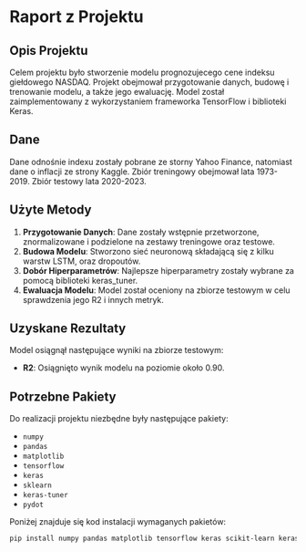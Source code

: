 # Raport z Projektu

## Opis Projektu
Celem projektu było stworzenie modelu prognozujecego cene indeksu giełdowego NASDAQ.
Projekt obejmował przygotowanie danych, budowę i trenowanie modelu, a także jego ewaluację.
Model został zaimplementowany z wykorzystaniem frameworka TensorFlow i biblioteki Keras.

## Dane
Dane odnośnie indexu zostały pobrane ze storny Yahoo Finance, natomiast dane o inflacji ze strony Kaggle.
Zbiór treningowy obejmował lata 1973-2019. Zbiór testowy lata 2020-2023.

## Użyte Metody
1. **Przygotowanie Danych**: Dane zostały wstępnie przetworzone, znormalizowane i podzielone na zestawy treningowe oraz testowe.
2. **Budowa Modelu**: Stworzono sieć neuronową składającą się z kilku warstw LSTM, oraz dropoutów.
3. **Dobór Hiperparametrów**: Najlepsze hiperparametry zostały wybrane za pomocą biblioteki keras_tuner.
4. **Ewaluacja Modelu**: Model został oceniony na zbiorze testowym w celu sprawdzenia jego R2 i innych metryk.

## Uzyskane Rezultaty
Model osiągnął następujące wyniki na zbiorze testowym:
- **R2**: Osiągnięto wynik modelu na poziomie około 0.90.


## Potrzebne Pakiety
Do realizacji projektu niezbędne były następujące pakiety:
- `numpy`
- `pandas`
- `matplotlib`
- `tensorflow`
- `keras`
- `sklearn`
- `keras-tuner`
- `pydot`


Poniżej znajduje się kod instalacji wymaganych pakietów:

```bash
pip install numpy pandas matplotlib tensorflow keras scikit-learn keras-tuner pydot
